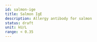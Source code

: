 ```yaml
---
id: salmon-ige
title: Salmon IgE
description: Allergy antibody for salmon
status: draft
unit: kU/L
range: < 0.35
---
```

